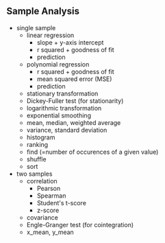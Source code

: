 ## Sample Analysis        
- single sample
    - linear regression
        - slope + y-axis intercept
        - r squared + goodness of fit
        - prediction
    - polynomial regression
        - r squared + goodness of fit
        - mean squared error (MSE)
        - prediction
    - stationary transformation
    - Dickey-Fuller test (for stationarity)
    - logarithmic transformation
    - exponential smoothing
    - mean, median, weighted average
    - variance, standard deviation
    - histogram
    - ranking
    - find (=number of occurences of a given value)
    - shuffle
    - sort
- two samples
    - correlation
        - Pearson
        - Spearman
        - Student's t-score
        - z-score
    - covariance
    - Engle-Granger test (for cointegration)
    - x_mean, y_mean
